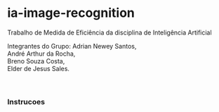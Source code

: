 # ia-image-recognition
Trabalho de Medida de Eficiência da disciplina de Inteligência Artificial

Integrantes do Grupo:
Adrian Newey Santos, <br/>
André Arthur da Rocha, <br/>
Breno Souza Costa, <br/>
Elder de Jesus Sales.<br/>
<br/>
<br/>
### Instrucoes




